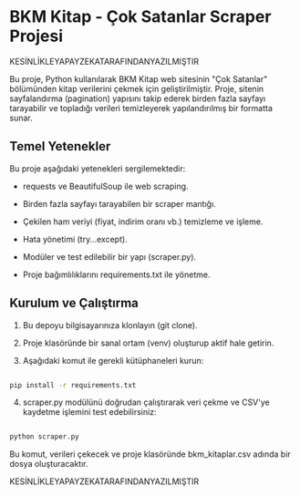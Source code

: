 # BKM Kitap - Çok Satanlar Scraper Projesi

KESİNLİKLEYAPAYZEKATARAFINDANYAZILMIŞTIR

Bu proje, Python kullanılarak BKM Kitap web sitesinin "Çok Satanlar" bölümünden kitap verilerini çekmek için geliştirilmiştir. Proje, sitenin sayfalandırma (pagination) yapısını takip ederek birden fazla sayfayı tarayabilir ve topladığı verileri temizleyerek yapılandırılmış bir formatta sunar.

## Temel Yetenekler

Bu proje aşağıdaki yetenekleri sergilemektedir:

- requests ve BeautifulSoup ile web scraping.

- Birden fazla sayfayı tarayabilen bir scraper mantığı.

- Çekilen ham veriyi (fiyat, indirim oranı vb.) temizleme ve işleme.

- Hata yönetimi (try...except).

- Modüler ve test edilebilir bir yapı (scraper.py).

- Proje bağımlılıklarını requirements.txt ile yönetme.

## Kurulum ve Çalıştırma

1. Bu depoyu bilgisayarınıza klonlayın (git clone).

2. Proje klasöründe bir sanal ortam (venv) oluşturup aktif hale getirin.

3. Aşağıdaki komut ile gerekli kütüphaneleri kurun:

  ```bash

  pip install -r requirements.txt

  ```

4. scraper.py modülünü doğrudan çalıştırarak veri çekme ve CSV'ye kaydetme işlemini test edebilirsiniz:

  ```bash

  python scraper.py

  ```

  Bu komut, verileri çekecek ve proje klasöründe bkm\_kitaplar.csv adında bir dosya oluşturacaktır.

KESİNLİKLEYAPAYZEKATARAFINDANYAZILMIŞTIR